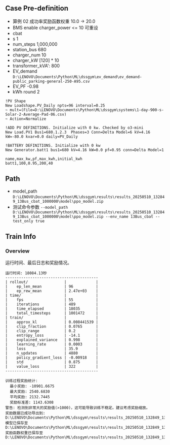 

## Case Pre-definition

- 算例 02 成功率奖励函数权重 10.0 -> 20.0
- BMS enable charger_power <= 10 可重设
- cbat
- s 1
- num_steps 1,000,000
- station_bus 680
- charger_num 10
- charger_kW \[120\] * 10
- transformer_kVA': 800
- EV_demand `D:\LENOVO\Documents\Python\ML\dssgym\ev_demand\ev_demand-public_parking-general-250-A95.csv`
- EV_PF -0.98
- kWh round 2


```dss
!PV Shape
New Loadshape.PV_Daily npts=96 interval=0.25
~ mult=(File=D:\LENOVO\Documents\Python\ML\dssgym\systems\1-day-900-s-Solar-2-Average-Pad-06.csv)
~ Action=Normalize

!ADD PV DEFINITIONS. Initialize with 0 kw. Checked by o3-mini
New Load.PV1 Bus1=680.1.2.3  Phases=3 Conn=Delta Model=6 kV=4.16 kW=-80.0 kvar=0.0 daily=PV_Daily

!BATTERY DEFINITIONS. Initialize with 0 kw
New Generator.batt1 bus1=680 kV=4.16 kW=0.0 pf=0.95 conn=Delta Model=1
```

```csv
name,max_kw,pf,max_kwh,initial_kwh
batt1,100,0.95,200,40
```

## Path

- model_path `D:\LENOVO\Documents\Python\ML\dssgym\results\results_20250510_132849_13Bus_cbat_1000000\model\ppo_model.zip`
- 测试命令参数 `--model_path D:\LENOVO\Documents\Python\ML\dssgym\results\results_20250510_132849_13Bus_cbat_1000000\model\ppo_model.zip --env_name 13Bus_cbat --test_only true`


## Train Info

### Overview

运行时间、最后日志和奖励情况。

```text
运行时间: 18084.13秒
-----------------------------------------
| rollout/                |             |
|    ep_len_mean          | 96          |
|    ep_rew_mean          | 2.47e+03    |
| time/                   |             |
|    fps                  | 55          |
|    iterations           | 489         |
|    time_elapsed         | 18035       |
|    total_timesteps      | 1001472     |
| train/                  |             |
|    approx_kl            | 0.008441539 |
|    clip_fraction        | 0.0765      |
|    clip_range           | 0.2         |
|    entropy_loss         | -14.1       |
|    explained_variance   | 0.998       |
|    learning_rate        | 0.0003      |
|    loss                 | 35.9        |
|    n_updates            | 4880        |
|    policy_gradient_loss | -0.00918    |
|    std                  | 0.875       |
|    value_loss           | 322         |
-----------------------------------------

训练过程奖励统计:
  最小奖励: -10901.6675
  最大奖励: 2540.6830
  平均奖励: 2132.7445
  奖励标准差: 1143.6308
警告: 检测到非常大的奖励值(>1000)，这可能导致训练不稳定。建议考虑奖励缩放。
奖励数据已成功导出到: D:\LENOVO\Documents\Python\ML\dssgym\results\results_20250510_132849_13Bus_cbat_1000000\rewards_in_training.csv
模型已保存至 D:\LENOVO\Documents\Python\ML\dssgym\results\results_20250510_132849_13Bus_cbat_1000000\model\ppo_model
奖励函数权重已保存至 D:\LENOVO\Documents\Python\ML\dssgym\results\results_20250510_132849_13Bus_cbat_1000000\reward_weights.csv.
```